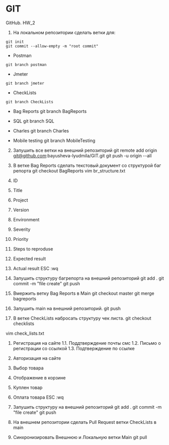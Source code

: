 # GIT
GitHub. HW_2
1. На локальном репозитории сделать ветки для:
```
git init
git commit --allow-empty -m "root commit"
```
- Postman
```
git branch postman
```
- Jmeter
```
git branch jmeter
```
- CheckLists
```
git branch CheckLists
```
- Bag Reports
git branch BagReports

- SQL
git branch SQL

- Charles
git branch Charles

- Mobile testing
git branch MobileTesting

2. Запушить все ветки на внешний репозиторий
git remote add origin git@github.com:bayusheva-lyudmila/GIT.git
git push -u origin --all 

3. В ветке Bag Reports сделать текстовый документ со структурой баг репорта
git checkout BagReports
vim br_structure.txt
1. ID
2. Title
3. Project
4. Version
5. Environment
6. Severity
7. Priority
8. Steps to reproduse
9. Expected result
10. Actual result
ESC :wq

4. Запушить структуру багрепорта на внешний репозиторий
git add .
git commit -m "file create"
git push

5. Вмержить ветку Bag Reports в Main
git checkout master
git merge bagreports

6. Запушить main на внешний репозиторий.
git push

7. В ветке CheckLists набросать структуру чек листа.
git checkout checklists

vim check_lists.txt
1. Регистрация на сайте
1.1. Поддтверждение почты смс
1.2. Письмо о регистрации со ссылкой
1.3. Подтверждение по ссылке
2. Авторизация на сайте
3. Выбор товара
4. Отображение в корзине
5. Куплен товар
6. Оплата товара
ESC :wq

8. Запушить структуру на внешний репозиторий
git add .
git commit -m "file create"
git push
9. На внешнем репозитории сделать Pull Request ветки CheckLists в main
10. Синхронизировать Внешнюю и Локальную ветки Main
git pull
